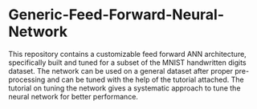 # Generic-Feed-Forward-Neural-Network
This repository contains a customizable feed forward ANN architecture, specifically built and tuned for a subset of the MNIST handwritten digits dataset.
The network can be used on a general dataset after proper pre-processing and can be tuned with the help of the tutorial attached.
The tutorial on tuning the network gives a systematic approach to tune the neural network for better performance.
